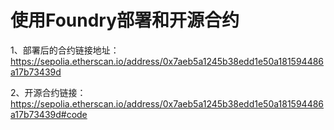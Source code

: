 # 使用Foundry部署和开源合约
1、部署后的合约链接地址：
https://sepolia.etherscan.io/address/0x7aeb5a1245b38edd1e50a181594486a17b73439d

2、开源合约链接：
https://sepolia.etherscan.io/address/0x7aeb5a1245b38edd1e50a181594486a17b73439d#code